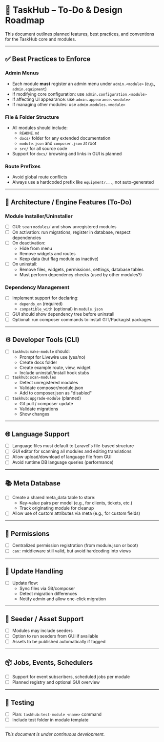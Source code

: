 # 📝 TaskHub – To-Do & Design Roadmap

This document outlines planned features, best practices, and conventions for the TaskHub core and modules.

---

## ✅ Best Practices to Enforce

### Admin Menus
- Each module **must** register an admin menu under `admin.<module>` (e.g., `admin.equipment`)
- If modifying core configuration: use `admin.configuration.<module>`
- If affecting UI appearance: use `admin.appearance.<module>`
- If managing other modules: use `admin.modules.<module>`

### File & Folder Structure
- All modules should include:
  - `README.md`
  - `docs/` folder for any extended documentation
  - `module.json` and `composer.json` at root
  - `src/` for all source code
- Support for `docs/` browsing and links in GUI is planned

### Route Prefixes
- Avoid global route conflicts
- Always use a hardcoded prefix like `equipment/...`, not auto-generated

---

## 🧠 Architecture / Engine Features (To-Do)

### Module Installer/Uninstaller
- [ ] GUI: scan `modules/` and show unregistered modules
- [ ] On activation: run migrations, register in database, respect dependencies
- [ ] On deactivation:
  - Hide from menu
  - Remove widgets and routes
  - Keep data (but flag module as inactive)
- [ ] On uninstall:
  - Remove files, widgets, permissions, settings, database tables
  - Must perform dependency checks (used by other modules?)

### Dependency Management
- [ ] Implement support for declaring:
  - `depends_on` (required)
  - `compatible_with` (optional) in `module.json`
- [ ] GUI should show dependency tree before uninstall
- [ ] Optional: run composer commands to install GIT/Packagist packages

---

## ⚙️ Developer Tools (CLI)

- [ ] `taskhub:make-module` should:
  - Prompt for Livewire use (yes/no)
  - Create docs folder
  - Create example route, view, widget
  - Include uninstall/install hook stubs
- [ ] `taskhub:scan-modules`
  - Detect unregistered modules
  - Validate composer/module.json
  - Add to composer.json as "disabled"
- [ ] `taskhub:upgrade-module` (planned)
  - Git pull / composer update
  - Validate migrations
  - Show changes

---

## 🌐 Language Support

- [ ] Language files must default to Laravel's file-based structure
- [ ] GUI editor for scanning all modules and editing translations
- [ ] Allow upload/download of language file from GUI
- [ ] Avoid runtime DB language queries (performance)

---

## 📚 Meta Database

- [ ] Create a shared meta_data table to store:
  - Key-value pairs per model (e.g., for clients, tickets, etc.)
  - Track originating module for cleanup
- [ ] Allow use of custom attributes via meta (e.g., for custom fields)

---

## 🔐 Permissions

- [ ] Centralized permission registration (from module.json or boot)
- [ ] `can:` middleware still valid, but avoid hardcoding into views

---

## 🔁 Update Handling

- [ ] Update flow:
  - Sync files via Git/composer
  - Detect migration differences
  - Notify admin and allow one-click migration

---

## 🌱 Seeder / Asset Support

- [ ] Modules may include seeders
- [ ] Option to run seeders from GUI if available
- [ ] Assets to be published automatically if tagged

---

## 📦 Jobs, Events, Schedulers

- [ ] Support for event subscribers, scheduled jobs per module
- [ ] Planned registry and optional GUI overview

---

## 🧪 Testing

- [ ] Plan: `taskhub:test-module <name>` command
- [ ] Include test folder in module template

---

*This document is under continuous development.*